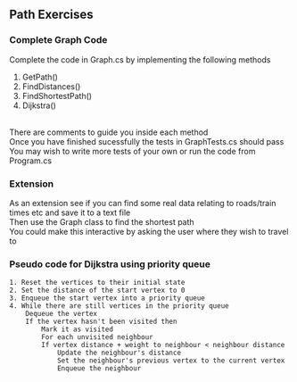 ## Path Exercises

### Complete Graph Code
Complete the code in Graph.cs by implementing the following methods</br>
1. GetPath()
2. FindDistances()
3. FindShortestPath()
4. Dijkstra()
</br>
There are comments to guide you inside each method</br>
Once you have finished sucessfully the tests in GraphTests.cs should pass</br>
You may wish to write more tests of your own or run the code from Program.cs</br>

### Extension
As an extension see if you can find some real data relating to roads/train times etc and save it to a text file</br>
Then use the Graph class to find the shortest path</br>
You could make this interactive by asking the user where they wish to travel to</br>

### Pseudo code for Dijkstra using priority queue
```
1. Reset the vertices to their initial state
2. Set the distance of the start vertex to 0
3. Enqueue the start vertex into a priority queue
4. While there are still vertices in the priority queue
   	Dequeue the vertex
	If the vertex hasn't been visited then
		Mark it as visited
		For each unvisited neighbour
		If vertex distance + weight to neighbour < neighbour distance
			Update the neighbour's distance 
			Set the neighbour's previous vertex to the current vertex
			Enqueue the neighbour
```
